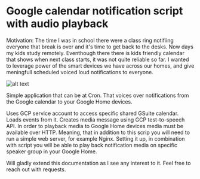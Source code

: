 # Google calendar notification script with audio playback

Motivation: The time I was in school there were a class ring notifiing everyone that break is over and it's time to get back to the desks.
Now days my kids study remotely. Eventhough there there is kids friendly calendar that shows when next class starts, it was not quite reliable so far.
I wanted to leverage power of the smart devices we have across our homes, and give meningfull scheduled voiced loud notifications to everyone.

![alt text](https://github.com/mox512/Notification_system/blob/Diagram.png?raw=true)


Simple application that can be at Cron. That voices over notifications from the Google calendar to your Google Home devices.

Uses GCP service account to access specific shared GSuite calendar.
Loads events from it. Creates media message using GCP test-to-speech API.
In order to playback media to Google Home devices media must be available over HTTP.
Meaning, that in addition to this scrip you will need to run a simple web server, for example Nginx. 
Setting it up, in combination with script you will be able to play back 
notification media on specific speaker group in your Google Home.

Will gladly extend this documentation as I see any interest to it. Feel free to reach out with requests.
